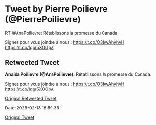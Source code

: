 # Tweet by Pierre Poilievre (@PierrePoilievre)

RT @AnaPoilievre: Rétablissons la promesse du Canada.

Signez pour vous joindre à nous : https://t.co/O3bwAhyhVH https://t.co/Iqgr5XOGpA

## Retweeted Tweet

**Anaida Poilievre (@AnaPoilievre):** Rétablissons la promesse du Canada.

Signez pour vous joindre à nous : https://t.co/O3bwAhyhVH https://t.co/Iqgr5XOGpA

[Original Retweeted Tweet](https://x.com/AnaPoilievre/status/1890106403047821580)

Date: 2025-02-13 18:50:35

[Original Tweet](https://x.com/PierrePoilievre/status/1890111343082237994)
